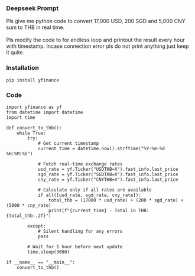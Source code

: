 ### Deepseek Prompt
Pls give me python code to convert 17,000 USD, 200 SGD and 5,000 CNY sum to THB in real time. <br><br>
Pls modify the code to for endless loop and printout the result every hour with timestamp. Incase connection error pls do not print anything just keep it quite.
### Installation
```
pip install yfinance
```
### Code
```
import yfinance as yf
from datetime import datetime
import time

def convert_to_thb():
    while True:
        try:
            # Get current timestamp
            current_time = datetime.now().strftime("%Y-%m-%d %H:%M:%S")
            
            # Fetch real-time exchange rates
            usd_rate = yf.Ticker("USDTHB=X").fast_info.last_price
            sgd_rate = yf.Ticker("SGDTHB=X").fast_info.last_price
            cny_rate = yf.Ticker("CNYTHB=X").fast_info.last_price
            
            # Calculate only if all rates are available
            if all([usd_rate, sgd_rate, cny_rate]):
                total_thb = (17000 * usd_rate) + (200 * sgd_rate) + (5000 * cny_rate)
                print(f"{current_time} - Total in THB: {total_thb:.2f}")
            
        except:
            # Silent handling for any errors
            pass
        
        # Wait for 1 hour before next update
        time.sleep(3600)

if __name__ == "__main__":
    convert_to_thb()
```
